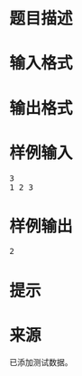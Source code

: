 

# 题目描述



# 输入格式



# 输出格式



# 样例输入


<pre>3
1 2 3</pre>

# 样例输出


<pre>2</pre>

# 提示



# 来源


<div class="content">
<p>
已添加测试数据。
</p>
</div>
